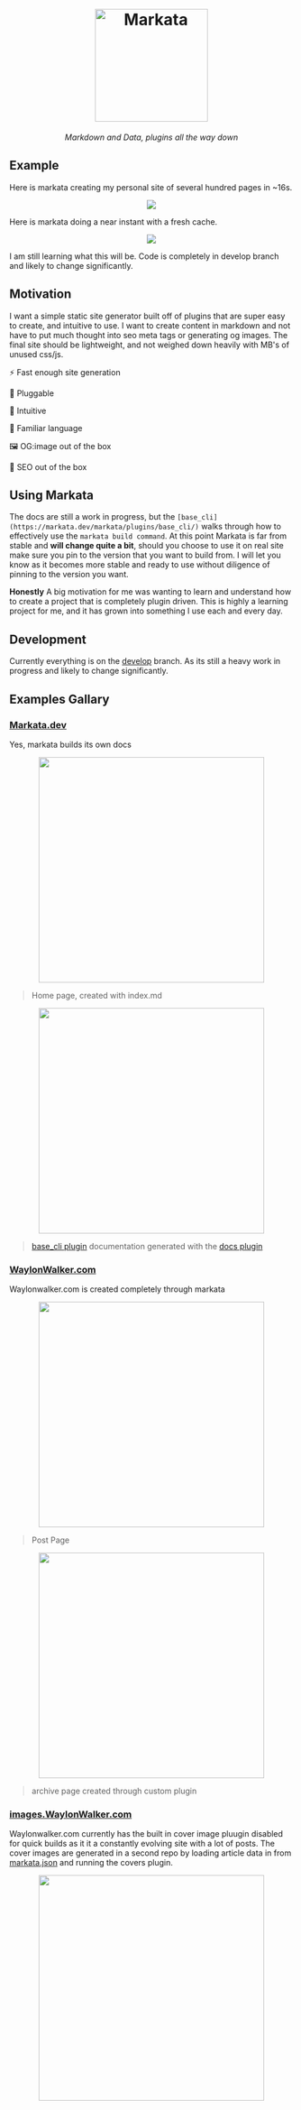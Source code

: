 <h1 align=center>
  <br>
  <a href="https://github.com/WaylonWalker/markata"><img src="https://user-images.githubusercontent.com/22648375/120665701-a126c600-c451-11eb-9dc5-1e0ac4eeeb2f.png" alt="Markata" width="200"></a>
</h1>

<p align=center>
  <em>
    Markdown and Data, plugins all the way down
  </em>
</p>


## Example

Here is markata creating my personal site of several hundred pages in ~16s.

<p align="center">
<a href='https://user-images.githubusercontent.com/22648375/116888181-c32dee00-abf0-11eb-9eba-8c6997d3c888.mp4' >
   <img src='https://user-images.githubusercontent.com/22648375/116888173-c1642a80-abf0-11eb-8647-25a47aacc1fc.gif' align=center>
</a>
</p>


Here is markata doing a near instant with a fresh cache.

<p align="center">
<a href='https://user-images.githubusercontent.com/22648375/116885339-654bd700-abed-11eb-8e65-3202bcce1773.mp4' >
   <img src='https://user-images.githubusercontent.com/22648375/116885394-7563b680-abed-11eb-8649-b8d3fbc728b9.gif' align=center>
</a>
</p>



I am still learning what this will be.  Code is completely in develop branch and likely to change significantly.

## Motivation

I want a simple static site generator built off of plugins that are super easy to create, and intuitive to use.  I want to create content in markdown and not have to put much thought into seo meta tags or generating og images.  The final site should be lightweight, and not weighed down heavily with MB's of unused css/js.

⚡ Fast enough site generation

🔌 Pluggable

🧠 Intuitive

🐍 Familiar language

🖼 OG:image out of the box

🎯 SEO out of the box

## Using Markata

The docs are still a work in progress, but the 
`[base_cli](https://markata.dev/markata/plugins/base_cli/)` walks
through how to effectively use the `markata build command`. At this
point Markata is far from stable and **will change quite a bit**, should
you choose to use it on  real site make sure you pin to the version that
you want to build from.  I will let you know as it becomes more stable
and ready to use without diligence of pinning to the version you want.


**Honestly**  A big motivation for me was wanting to learn and understand how to create a project that is completely plugin driven.  This is highly a learning project for me, and it has grown into something I use each and every day.

## Development

Currently everything is on the [develop](https://github.com/WaylonWalker/markata/tree/develop) branch.  As its still a heavy work in progress and likely to change significantly.


## Examples Gallary

### [Markata.dev](https://markata.dev)

Yes, markata builds its own docs

<p align=center>
  <img src='https://user-images.githubusercontent.com/22648375/151674260-d5b1a073-ba68-4274-aac1-3b891a31e3ed.png' width=400px>
</p>

> Home page, created with index.md

<p align=center>
  <img src='https://user-images.githubusercontent.com/22648375/151674334-a5fb0205-2631-4057-8ecb-f8ba1e7ebaf9.png' width=400px>
</p>

> [base_cli plugin](https://markata.dev/markata/plugins/base_cli/) documentation generated with the [docs plugin](https://markata.dev/markata/plugins/docs/)

### [WaylonWalker.com](https://waylonwalker.com)

Waylonwalker.com is created completely through markata

<p align=center>
  <img src='https://user-images.githubusercontent.com/22648375/151674183-8c36cab2-bccd-4733-b78b-99384e257b00.png' width=400px>
</p>

> Post Page

<p align=center>
  <img src='https://user-images.githubusercontent.com/22648375/151674204-264d549a-fc33-4373-a675-4f5a31daaf9f.png' width=400px>
</p>

> archive page created through custom plugin

### [images.WaylonWalker.com](https://images.waylonwalker.com)

Waylonwalker.com currently has the built in cover image pluugin disabled for quick builds as it it a constantly evolving site with a lot of posts.  The cover images are generated in a second repo by loading article data in from [markata.json](https://waylonwalker.com/markata.json) and running the covers plugin.


<p align=center>
  <img src='https://user-images.githubusercontent.com/22648375/116886610-e6f03480-abee-11eb-92c8-f883314fd09a.png' width=400px>
</p>
